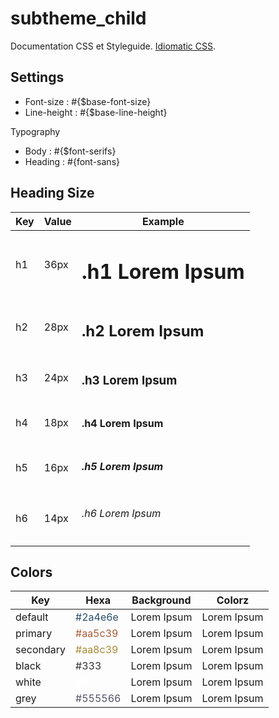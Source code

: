 
# subtheme_child

Documentation CSS et Styleguide. [Idiomatic CSS](idiomatic.html).

## Settings

* Font-size : #{$base-font-size}
* Line-height : #{$base-line-height}

Typography

* Body : #{$font-serifs}
* Heading : #{font-sans}

## Heading Size

| Key | Value | Example
|-----|-------|--------
| h1  |  36px | <h1>.h1 Lorem Ipsum</h1>
| h2  |  28px | <h2>.h2 Lorem Ipsum</h2>
| h3  |  24px | <h3>.h3 Lorem Ipsum</h3>
| h4  |  18px | <h4>.h4 Lorem Ipsum</h4>
| h5  |  16px | <h5>.h5 Lorem Ipsum</h5>
| h6  |  14px | <h6>.h6 Lorem Ipsum</h6>


## Colors

| Key | Hexa  | Background | Colorz
|-----|-------|------------|--------
| default | <span style="color:#2a4e6e">#2a4e6e</span> | <span class="default-background bl pas" sytle="width:200px;height:30px">Lorem Ipsum</span> | <span class="default-color pas">Lorem Ipsum</span>
| primary | <span style="color:#aa5c39">#aa5c39</span> | <span class="primary-background bl pas" sytle="width:200px;height:30px">Lorem Ipsum</span> | <span class="primary-color pas">Lorem Ipsum</span>
| secondary | <span style="color:#aa8c39">#aa8c39</span> | <span class="secondary-background bl pas" sytle="width:200px;height:30px">Lorem Ipsum</span> | <span class="secondary-color pas">Lorem Ipsum</span>
| black | <span style="color:#333">#333</span> | <span class="black-background white-color bl pas" sytle="width:200px;height:30px">Lorem Ipsum</span> | <span class="black-color pas">Lorem Ipsum</span>
| white | <span style="color:#fff">#fff</span> | <span class="white-background black-color bl pas" sytle="width:200px;height:30px">Lorem Ipsum</span> | <span class="black-background white-color pas">Lorem Ipsum</span>
| grey | <span style="color:#555566">#555566</span> | <span class="grey-background bl pas" sytle="width:200px;height:30px">Lorem Ipsum</span> | <span class="grey-color pas">Lorem Ipsum</span>
